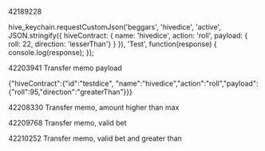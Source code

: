 42189228

hive_keychain.requestCustomJson('beggars', 'hivedice', 'active', JSON.stringify({ hiveContract: { name: 'hivedice', action: 'roll', payload: { roll: 22, direction: 'lesserThan'} } }), 'Test', function(response) {
	console.log(response);
});

42203941
Transfer memo payload

{"hiveContract":{"id":"testdice", "name":"hivedice","action":"roll","payload":{"roll":95,"direction":"greaterThan"}}}

42208330
Transfer memo, amount higher than max

42209768
Transfer memo, valid bet

42210252
Transfer memo, valid bet and greater than